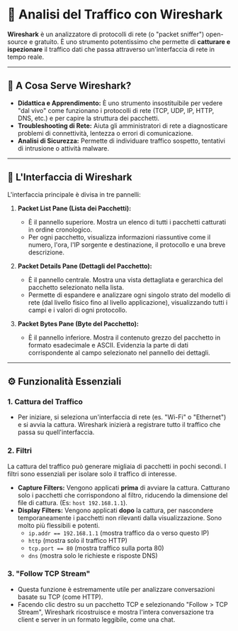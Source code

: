 # 🦈 Analisi del Traffico con Wireshark

**Wireshark** è un analizzatore di protocolli di rete (o "packet sniffer") open-source e gratuito. È uno strumento potentissimo che permette di **catturare e ispezionare** il traffico dati che passa attraverso un'interfaccia di rete in tempo reale.

---

## 🤔 A Cosa Serve Wireshark?

*   **Didattica e Apprendimento:** È uno strumento insostituibile per vedere "dal vivo" come funzionano i protocolli di rete (TCP, UDP, IP, HTTP, DNS, etc.) e per capire la struttura dei pacchetti.
*   **Troubleshooting di Rete:** Aiuta gli amministratori di rete a diagnosticare problemi di connettività, lentezza o errori di comunicazione.
*   **Analisi di Sicurezza:** Permette di individuare traffico sospetto, tentativi di intrusione o attività malware.

---

## 🎨 L'Interfaccia di Wireshark

L'interfaccia principale è divisa in tre pannelli:

1.  **Packet List Pane (Lista dei Pacchetti):**
    *   È il pannello superiore. Mostra un elenco di tutti i pacchetti catturati in ordine cronologico.
    *   Per ogni pacchetto, visualizza informazioni riassuntive come il numero, l'ora, l'IP sorgente e destinazione, il protocollo e una breve descrizione.

2.  **Packet Details Pane (Dettagli del Pacchetto):**
    *   È il pannello centrale. Mostra una vista dettagliata e gerarchica del pacchetto selezionato nella lista.
    *   Permette di espandere e analizzare ogni singolo strato del modello di rete (dal livello fisico fino al livello applicazione), visualizzando tutti i campi e i valori di ogni protocollo.

3.  **Packet Bytes Pane (Byte del Pacchetto):**
    *   È il pannello inferiore. Mostra il contenuto grezzo del pacchetto in formato esadecimale e ASCII. Evidenzia la parte di dati corrispondente al campo selezionato nel pannello dei dettagli.

---

## ⚙️ Funzionalità Essenziali

### 1. Cattura del Traffico
*   Per iniziare, si seleziona un'interfaccia di rete (es. "Wi-Fi" o "Ethernet") e si avvia la cattura. Wireshark inizierà a registrare tutto il traffico che passa su quell'interfaccia.

### 2. Filtri
La cattura del traffico può generare migliaia di pacchetti in pochi secondi. I filtri sono essenziali per isolare solo il traffico di interesse.
*   **Capture Filters:** Vengono applicati **prima** di avviare la cattura. Catturano solo i pacchetti che corrispondono al filtro, riducendo la dimensione del file di cattura. (Es: `host 192.168.1.1`).
*   **Display Filters:** Vengono applicati **dopo** la cattura, per nascondere temporaneamente i pacchetti non rilevanti dalla visualizzazione. Sono molto più flessibili e potenti.
    *   `ip.addr == 192.168.1.1` (mostra traffico da o verso questo IP)
    *   `http` (mostra solo il traffico HTTP)
    *   `tcp.port == 80` (mostra traffico sulla porta 80)
    *   `dns` (mostra solo le richieste e risposte DNS)

### 3. "Follow TCP Stream"
*   Questa funzione è estremamente utile per analizzare conversazioni basate su TCP (come HTTP).
*   Facendo clic destro su un pacchetto TCP e selezionando "Follow > TCP Stream", Wireshark ricostruisce e mostra l'intera conversazione tra client e server in un formato leggibile, come una chat.
